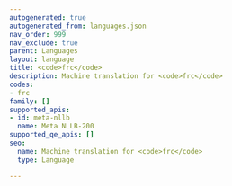 ```yaml
---
autogenerated: true
autogenerated_from: languages.json
nav_order: 999
nav_exclude: true
parent: Languages
layout: language
title: <code>frc</code>
description: Machine translation for <code>frc</code>
codes:
- frc
family: []
supported_apis:
- id: meta-nllb
  name: Meta NLLB-200
supported_qe_apis: []
seo:
  name: Machine translation for <code>frc</code>
  type: Language

---
```


